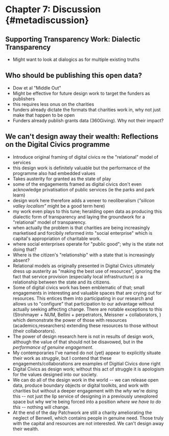 Chapter 7: Discussion {#metadiscussion}
=======================================

Supporting Transparency Work: Dialectic Transparency
-----------------------------------------------------
+ Might want to look at dialogics as for multiple existing truths

Who should be publishing this open data?
------------------------------------------
+ Dow et al "Middle Out"
+ Might be effective for future design work to target the funders as publishers
+ this requires less onus on the charities
+ funders already dictate the formats that charities work in, why not just make that happen to be open
+ Funders already publish grants data (360Giving). Why not their impact?

We can't design away their wealth: Reflections on the Digital Civics programme
------------------------------------------------------------------------------
+ Introduce original framing of digital civics re the "relational" model of services
+ this design work is definitely valuable but the performance of the programme also had embedded values
+ Takes austerity for granted as the state of play
+ some of the engagements framed as digital civics don't even acknowledge privatisation of public services (ie the parks and park learn)
+ design work here therefore adds a veneer to neoliberalism (*"silicon valley localism"* might be a good term here)
+ my work even plays to this tune; heralding open data as producing this dialectic form of transparency and laying the groundwork for a "relational" model of transparency.
+ when actually the problem is that charities are being increasingly marketised and forcibily reformed into "social enterprise" which is capital's appropriation of charitable work.
+ where social enterprises operate for "public good"; why is the state not doing that?
+ Where is the citizen's "relationship" with a state that is increasingly absent?
+ Relational models as originally presented in Digital Civics ultimately dress up austerity as "making the best use of resources", ignoring the fact that service provision (especially local infrastructure) *is* a relationship between the state and its citizens.
+ Some of digital civics work has been emblematic of that; small engagements in interesting and valuable spaces that are crying out for resources.  This entices them into participating in our research and allows us to "configure" that participation to our advantage without actually seeking affecting change. There are notable exceptions to this (Strohmayer + NUM, Bellini + perpetrators, Meissner + collaborators, ) which demonstrate the power of those with resources (academics,researchers) extending these resources to those without (their collaborators).
+ The power of design research here is not in results of design work, although the value of that should not be disavowed, but in the *performance of genuine engagement*.
+ My contemporaries I've named do not (yet) appear to explicitly situate their work as *struggle*, but I contend that these engagements/collaborations are examples of Digitial Civics done right
+ Digital Civics as design work; without this act of struggle it is apologism for the values designed into our society.
+ We can do all of the design work in the world -- we can release open data, produce boundary objects or digital toolkits, and work with charities but without a deeper engagement with the *why* we're doing this -- not just the lip service of designing in a previously unexplored space but why we're being forced into a position *where we have to do this* -- nothing will change.
+ At the end of the day Patchwork are still a charity ameliorating the neglect of Benwell, which contains people in genuine need. Those truly with the capital and resources are not interested. We can't design away their wealth.

